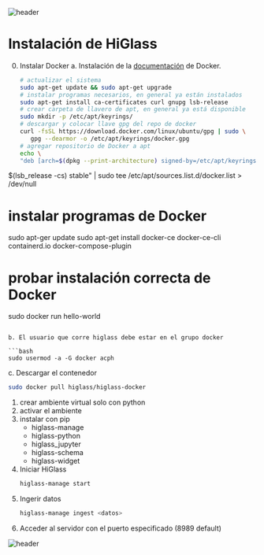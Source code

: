 
![header](/Tutoriales-IFC/assets/header.png)









































# Instalación de HiGlass

0. Instalar Docker
   a. Instalación de la [documentación](https://docs.docker.com/engine/install/ubuntu/) de Docker.
   
   ```bash
   # actualizar el sistema
   sudo apt-get update && sudo apt-get upgrade
   # instalar programas necesarios, en general ya están instalados
   sudo apt-get install ca-certificates curl gnupg lsb-release
   # crear carpeta de llavero de apt, en general ya está disponible
   sudo mkdir -p /etc/apt/keyrings/
   # descargar y colocar llave gpg del repo de docker
   curl -fsSL https://download.docker.com/linux/ubuntu/gpg | sudo \
      gpg --dearmor -o /etc/apt/keyrings/docker.gpg
   # agregar repositorio de Docker a apt
   echo \
   "deb [arch=$(dpkg --print-architecture) signed-by=/etc/apt/keyrings/docker.gpg] https://download.docker.com/linux/ubuntu \
  $(lsb_release -cs) stable" | sudo tee /etc/apt/sources.list.d/docker.list > /dev/null
   # instalar programas de Docker
   sudo apt-ger update
   sudo apt-get install docker-ce docker-ce-cli containerd.io docker-compose-plugin
   # probar instalación correcta de Docker
   sudo docker run hello-world
   ```

   b. El usuario que corre higlass debe estar en el grupo docker
   
   ```bash
   sudo usermod -a -G docker acph
   ```
      
   c. Descargar el contenedor
   
   ```bash
   sudo docker pull higlass/higlass-docker
   ```
1. crear ambiente virtual solo con python
2. activar el ambiente
3. instalar con pip 
   - higlass-manage
   - higlass-python
   - higlass_jupyter
   - higlass-schema
   - higlass-widget
4. Iniciar HiGlass
   ```bash
   higlass-manage start
   ```
5. Ingerir datos
   ```bash
   higlass-manage ingest <datos>
   ```
6. Acceder al servidor con el puerto especificado (8989 default)



























![header](/Tutoriales-IFC/assets/header.png)

